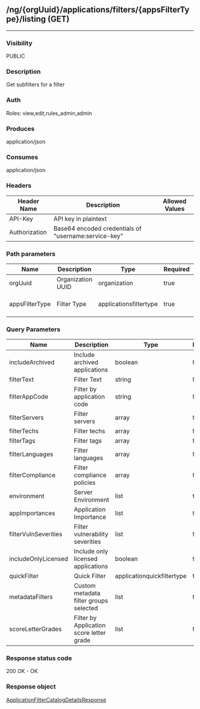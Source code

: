 ## /ng/{orgUuid}/applications/filters/{appsFilterType}/listing (GET)
---
### Visibility
PUBLIC
### Description
Get subfilters for a filter
### Auth
Roles: view,edit,rules_admin,admin
### Produces
application/json
### Consumes
application/json
### Headers
| Header Name | Description | Allowed Values |
| ----------- | ----------- | ----------- |
| API-Key | API key in plaintext |  |
| Authorization | Base64 encoded credentials of &quot;username:service-key&quot; |  |
### Path parameters
| Name | Description | Type | Required | Allowed Values |
| ----------- | ----------- | ----------- | ----------- | ----------- |
| orgUuid | Organization UUID | organization | true | String |
| appsFilterType | Filter Type | applicationsfiltertype | true | tags,technologies,servers,languages,open-vuln-severity,server-environments,app-importance |
### Query Parameters
| Name | Description | Type | Required | Allowed Values |
| ----------- | ----------- | ----------- | ----------- | ----------- |
| includeArchived | Include archived applications | boolean | false | boolean |
| filterText | Filter Text | string | false | String |
| filterAppCode | Filter by application code | string | false | String |
| filterServers | Filter servers | array | false | String[] |
| filterTechs | Filter techs | array | false | String[] |
| filterTags | Filter tags | array | false | String[] |
| filterLanguages | Filter languages | array | false | String[] |
| filterCompliance | Filter compliance policies | array | false | String[] |
| environment | Server Environment | list | false | List |
| appImportances | Application Importance | list | false | List |
| filterVulnSeverities | Filter vulnerability severities | list | false | List |
| includeOnlyLicensed | Include only licensed applications | boolean | false | boolean |
| quickFilter | Quick Filter | applicationquickfiltertype | false | ApplicationQuickFilterType |
| metadataFilters | Custom metadata filter groups selected | list | false | List |
| scoreLetterGrades | Filter by Application score letter grade | list | false | List |
### Response status code
200 OK - OK
### Response object
[ApplicationFilterCatalogDetailsResponse](<../../objects/ApplicationFilterCatalogDetailsResponse.md>)
